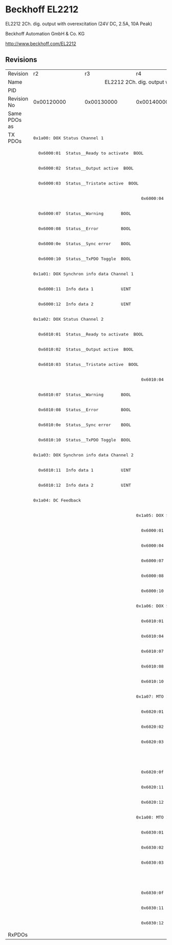 # Beckhoff EL2212

EL2212 2Ch. dig. output with overexcitation (24V DC, 2.5A, 10A Peak)

Beckhoff Automation GmbH & Co. KG

http://www.beckhoff.com/EL2212

## Revisions
<table>
<tr >
<td>Revision</td>
<td>r2</td>
<td>r3</td>
<td>r4</td>
<td>r5</td>
<td>r6</td>
<td>r7</td>
<td>r8</td>
</tr>
<tr >
<td>Name</td>
<td colspan=7 align="center">EL2212 2Ch. dig. output with overexcitation (24V DC, 2.5A, 10A Peak)</td>
</tr>
<tr >
<td>PID</td>
<td colspan=7 align="center">0x08a43052</td>
</tr>
<tr >
<td>Revision No</td>
<td>0x00120000</td>
<td>0x00130000</td>
<td>0x00140000</td>
<td>0x00150000</td>
<td>0x00160000</td>
<td>0x00170000</td>
<td>0x00180000</td>
</tr>
<tr >
<td>Same PDOs as</td>
<td colspan=7 align="center"></td>
</tr>
<tr class="txpdo">
<td rowspan=53 valign=top>TX PDOs</td>
<td colspan=7 align="left"><pre>0x1a00: DOX Status Channel 1</pre></td>
<td></td>
</tr>
<tr class="txpdo">
<td colspan=7 align="left"><pre>  0x6000:01  Status__Ready to activate  BOOL</pre></td>
</tr>
<tr class="txpdo">
<td colspan=7 align="left"><pre>  0x6000:02  Status__Output active  BOOL</pre></td>
</tr>
<tr class="txpdo">
<td colspan=7 align="left"><pre>  0x6000:03  Status__Tristate active  BOOL</pre></td>
</tr>
<tr class="txpdo">
<td colspan=2 align="left"><pre></pre></td>
<td colspan=5 align="left"><pre>  0x6000:04  Status__PWM active    BOOL</pre></td>
</tr>
<tr class="txpdo">
<td colspan=7 align="left"><pre>  0x6000:07  Status__Warning       BOOL</pre></td>
</tr>
<tr class="txpdo">
<td colspan=7 align="left"><pre>  0x6000:08  Status__Error         BOOL</pre></td>
</tr>
<tr class="txpdo">
<td colspan=2 align="left"><pre>  0x6000:0e  Status__Sync error    BOOL</pre></td>
<td colspan=5 align="left"><pre></pre></td>
</tr>
<tr class="txpdo">
<td colspan=7 align="left"><pre>  0x6000:10  Status__TxPDO Toggle  BOOL</pre></td>
</tr>
<tr class="txpdo">
<td colspan=7 align="left"><pre>0x1a01: DOX Synchron info data Channel 1</pre></td>
</tr>
<tr class="txpdo">
<td colspan=7 align="left"><pre>  0x6000:11  Info data 1           UINT</pre></td>
</tr>
<tr class="txpdo">
<td colspan=7 align="left"><pre>  0x6000:12  Info data 2           UINT</pre></td>
</tr>
<tr class="txpdo">
<td colspan=7 align="left"><pre>0x1a02: DOX Status Channel 2</pre></td>
</tr>
<tr class="txpdo">
<td colspan=7 align="left"><pre>  0x6010:01  Status__Ready to activate  BOOL</pre></td>
</tr>
<tr class="txpdo">
<td colspan=7 align="left"><pre>  0x6010:02  Status__Output active  BOOL</pre></td>
</tr>
<tr class="txpdo">
<td colspan=7 align="left"><pre>  0x6010:03  Status__Tristate active  BOOL</pre></td>
</tr>
<tr class="txpdo">
<td colspan=2 align="left"><pre></pre></td>
<td colspan=5 align="left"><pre>  0x6010:04  Status__PWM active    BOOL</pre></td>
</tr>
<tr class="txpdo">
<td colspan=7 align="left"><pre>  0x6010:07  Status__Warning       BOOL</pre></td>
</tr>
<tr class="txpdo">
<td colspan=7 align="left"><pre>  0x6010:08  Status__Error         BOOL</pre></td>
</tr>
<tr class="txpdo">
<td colspan=2 align="left"><pre>  0x6010:0e  Status__Sync error    BOOL</pre></td>
<td colspan=5 align="left"><pre></pre></td>
</tr>
<tr class="txpdo">
<td colspan=7 align="left"><pre>  0x6010:10  Status__TxPDO Toggle  BOOL</pre></td>
</tr>
<tr class="txpdo">
<td colspan=7 align="left"><pre>0x1a03: DOX Synchron info data Channel 2</pre></td>
</tr>
<tr class="txpdo">
<td colspan=7 align="left"><pre>  0x6010:11  Info data 1           UINT</pre></td>
</tr>
<tr class="txpdo">
<td colspan=7 align="left"><pre>  0x6010:12  Info data 2           UINT</pre></td>
</tr>
<tr class="txpdo">
<td colspan=7 align="left"><pre>0x1a04: DC Feedback</pre></td>
</tr>
<tr class="txpdo">
<td colspan=2 align="left"><pre></pre></td>
<td colspan=5 align="left"><pre>0x1a05: DOX Status (MTO) Channel 1</pre></td>
</tr>
<tr class="txpdo">
<td colspan=2 align="left"><pre></pre></td>
<td colspan=5 align="left"><pre>  0x6000:01  Status__Ready to activate  BOOL</pre></td>
</tr>
<tr class="txpdo">
<td colspan=2 align="left"><pre></pre></td>
<td colspan=5 align="left"><pre>  0x6000:04  Status__PWM active    BOOL</pre></td>
</tr>
<tr class="txpdo">
<td colspan=2 align="left"><pre></pre></td>
<td colspan=5 align="left"><pre>  0x6000:07  Status__Warning       BOOL</pre></td>
</tr>
<tr class="txpdo">
<td colspan=2 align="left"><pre></pre></td>
<td colspan=5 align="left"><pre>  0x6000:08  Status__Error         BOOL</pre></td>
</tr>
<tr class="txpdo">
<td colspan=2 align="left"><pre></pre></td>
<td colspan=5 align="left"><pre>  0x6000:10  Status__TxPDO Toggle  BOOL</pre></td>
</tr>
<tr class="txpdo">
<td colspan=2 align="left"><pre></pre></td>
<td colspan=5 align="left"><pre>0x1a06: DOX Status (MTO) Channel 2</pre></td>
</tr>
<tr class="txpdo">
<td colspan=2 align="left"><pre></pre></td>
<td colspan=5 align="left"><pre>  0x6010:01  Status__Ready to activate  BOOL</pre></td>
</tr>
<tr class="txpdo">
<td colspan=2 align="left"><pre></pre></td>
<td colspan=5 align="left"><pre>  0x6010:04  Status__PWM active    BOOL</pre></td>
</tr>
<tr class="txpdo">
<td colspan=2 align="left"><pre></pre></td>
<td colspan=5 align="left"><pre>  0x6010:07  Status__Warning       BOOL</pre></td>
</tr>
<tr class="txpdo">
<td colspan=2 align="left"><pre></pre></td>
<td colspan=5 align="left"><pre>  0x6010:08  Status__Error         BOOL</pre></td>
</tr>
<tr class="txpdo">
<td colspan=2 align="left"><pre></pre></td>
<td colspan=5 align="left"><pre>  0x6010:10  Status__TxPDO Toggle  BOOL</pre></td>
</tr>
<tr class="txpdo">
<td colspan=2 align="left"><pre></pre></td>
<td colspan=5 align="left"><pre>0x1a07: MTO Inputs Channel 1</pre></td>
</tr>
<tr class="txpdo">
<td colspan=2 align="left"><pre></pre></td>
<td colspan=5 align="left"><pre>  0x6020:01  Status__Output short circuit  BOOL</pre></td>
</tr>
<tr class="txpdo">
<td colspan=2 align="left"><pre></pre></td>
<td colspan=5 align="left"><pre>  0x6020:02  Status__Output buffer overflow  BOOL</pre></td>
</tr>
<tr class="txpdo">
<td colspan=2 align="left"><pre></pre></td>
<td colspan=5 align="left"><pre>  0x6020:03  Status__Output state  BOOL</pre></td>
</tr>
<tr class="txpdo">
<td colspan=5 align="left"><pre></pre></td>
<td colspan=2 align="left"><pre>  0x6020:07  Status__Warning       BOOL</pre></td>
</tr>
<tr class="txpdo">
<td colspan=2 align="left"><pre></pre></td>
<td colspan=5 align="left"><pre>  0x6020:0f  Status__Input cycle counter  BIT2</pre></td>
</tr>
<tr class="txpdo">
<td colspan=2 align="left"><pre></pre></td>
<td colspan=5 align="left"><pre>  0x6020:11  Status__Output order feedback  USINT</pre></td>
</tr>
<tr class="txpdo">
<td colspan=2 align="left"><pre></pre></td>
<td colspan=5 align="left"><pre>  0x6020:12  Status__Events in output buffer  USINT</pre></td>
</tr>
<tr class="txpdo">
<td colspan=2 align="left"><pre></pre></td>
<td colspan=5 align="left"><pre>0x1a08: MTO Inputs Channel 2</pre></td>
</tr>
<tr class="txpdo">
<td colspan=2 align="left"><pre></pre></td>
<td colspan=5 align="left"><pre>  0x6030:01  Status__Output short circuit  BOOL</pre></td>
</tr>
<tr class="txpdo">
<td colspan=2 align="left"><pre></pre></td>
<td colspan=5 align="left"><pre>  0x6030:02  Status__Output buffer overflow  BOOL</pre></td>
</tr>
<tr class="txpdo">
<td colspan=2 align="left"><pre></pre></td>
<td colspan=5 align="left"><pre>  0x6030:03  Status__Output state  BOOL</pre></td>
</tr>
<tr class="txpdo">
<td colspan=5 align="left"><pre></pre></td>
<td colspan=2 align="left"><pre>  0x6030:07  Status__Warning       BOOL</pre></td>
</tr>
<tr class="txpdo">
<td colspan=2 align="left"><pre></pre></td>
<td colspan=5 align="left"><pre>  0x6030:0f  Status__Input cycle counter  BIT2</pre></td>
</tr>
<tr class="txpdo">
<td colspan=2 align="left"><pre></pre></td>
<td colspan=5 align="left"><pre>  0x6030:11  Status__Output order feedback  USINT</pre></td>
</tr>
<tr class="txpdo">
<td colspan=2 align="left"><pre></pre></td>
<td colspan=5 align="left"><pre>  0x6030:12  Status__Events in output buffer  USINT</pre></td>
</tr>
<tr >
<td>RxPDOs</td>
<td colspan=7 align="left"></td>
</tr>
</table>

